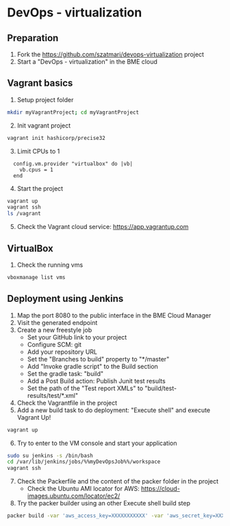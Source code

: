 # DevOps - virtualization

## Preparation
1. Fork the https://github.com/szatmari/devops-virtualization project
2. Start a "DevOps - virtualization" in the BME cloud

## Vagrant basics

1. Setup project folder
```bash
mkdir myVagrantProject; cd myVagrantProject
```
2. Init vagrant project
```bash
vagrant init hashicorp/precise32
```
3. Limit CPUs to 1
```
  config.vm.provider "virtualbox" do |vb| 
    vb.cpus = 1
  end 
```

4. Start the project
```bash
vagrant up
vagrant ssh
ls /vagrant
```
5. Check the Vagrant cloud service: https://app.vagrantup.com

## VirtualBox

1. Check the running vms
```bash
vboxmanage list vms
```

## Deployment using Jenkins

1. Map the port 8080 to the public interface in the BME Cloud Manager
2. Visit the generated endpoint 
3. Create a new freestyle job
   - Set your GitHub link to your project
   - Configure SCM: git
   - Add your repository URL
   - Set the "Branches to build" property to "*/master"
   - Add "Invoke gradle script" to the Build section
   - Set the gradle task: "build"
   - Add a Post Build action: Publish Junit test results
   - Set the path of the "Test report XMLs" to "build/test-results/test/*.xml"
4. Check the Vagrantfile in the project
5. Add a new build task to do deployment: "Execute shell" and execute Vagrant Up!
```bash
vagrant up
```
6. Try to enter to the VM console and start your application
```bash
sudo su jenkins -s /bin/bash
cd /var/lib/jenkins/jobs/%%myDevOpsJob%%/workspace
vagrant ssh
``` 
7. Check the Packerfile and the content of the packer folder in the project
   - Check the Ubuntu AMI locator for AWS: https://cloud-images.ubuntu.com/locator/ec2/
8. Try the packer builder using an other Execute shell build step
```bash
packer build -var 'aws_access_key=XXXXXXXXXXX' -var 'aws_secret_key=XXXXXXXXXXXXX' Packerfile
```
